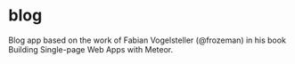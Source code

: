 # blog
Blog app based on the work of Fabian Vogelsteller (@frozeman) in his book Building Single-page Web Apps with Meteor.
